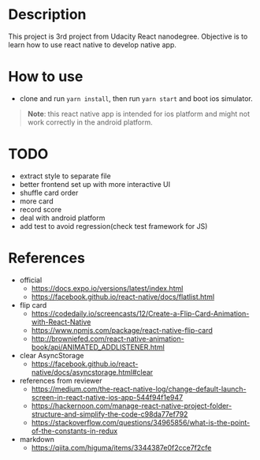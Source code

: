 # Description
This project is 3rd project from Udacity React nanodegree.
Objective is to learn how to use react native to develop native app.

# How to use
* clone and run `yarn install`, then run `yarn start` and boot ios simulator.
> **Note**: this react native app is intended for ios platform and might not work correctly in the android platform.

# TODO
+ extract style to separate file
+ better frontend set up with more interactive UI
+ shuffle card order
+ more card
+ record score
+ deal with android platform
+ add test to avoid regression(check test framework for JS)

# References
- official
  + https://docs.expo.io/versions/latest/index.html
  + https://facebook.github.io/react-native/docs/flatlist.html
- flip card
  + https://codedaily.io/screencasts/12/Create-a-Flip-Card-Animation-with-React-Native
  + https://www.npmjs.com/package/react-native-flip-card
  + http://browniefed.com/react-native-animation-book/api/ANIMATED_ADDLISTENER.html
- clear AsyncStorage
    + https://facebook.github.io/react-native/docs/asyncstorage.html#clear
- references from reviewer
  + https://medium.com/the-react-native-log/change-default-launch-screen-in-react-native-ios-app-544f94f1e947
  + https://hackernoon.com/manage-react-native-project-folder-structure-and-simplify-the-code-c98da77ef792
  + https://stackoverflow.com/questions/34965856/what-is-the-point-of-the-constants-in-redux
- markdown
  + https://qiita.com/higuma/items/3344387e0f2cce7f2cfe